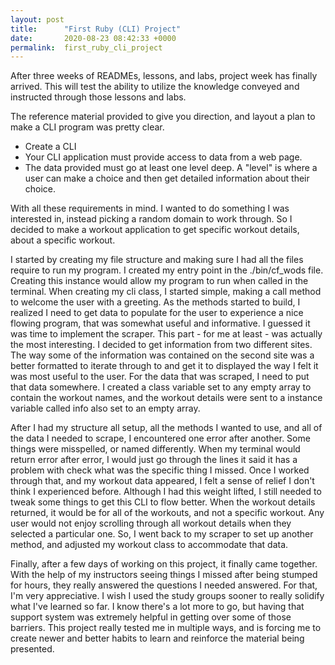 ```yaml
---
layout: post
title:      "First Ruby (CLI) Project"
date:       2020-08-23 08:42:33 +0000
permalink:  first_ruby_cli_project
---
```



After three weeks of READMEs, lessons, and labs, project week has finally arrived. This will test the ability to utilize the knowledge conveyed and instructed through those lessons and labs. 

The reference material provided to give you direction, and layout a plan to make a CLI program was pretty clear. 

- Create a CLI 
- Your CLI application must provide access to data from a web page.
- The data provided must go at least one level deep. A "level" is where a user can make a choice and then get detailed  information about their choice.

With all these requirements in mind. I wanted to do something I was interested in, instead picking a random domain to work through. So I decided to make a workout application to get specific workout details, about a specific workout. 

I started by creating my file structure and making sure I had all the files require to run my program. I created my entry point in the ./bin/cf_wods file. Creating this instance would allow my program to run when called in the terminal. When creating my cli class, I started simple, making a call method to welcome the user with a greeting. As the methods started to build, I realized I need to get data to populate for the user to experience a nice flowing program, that was somewhat useful and informative. I guessed it was time to implement the scraper. This part - for me at least - was actually the most interesting. I decided to get information from two different sites. The way some of the information was contained on the second site was a better formatted to iterate through to and get it to displayed the way I felt it was most useful to the user. For the data that was scraped, I need to put that data somewhere. I created a class variable set to any empty array  to contain the workout names, and the workout details were sent to a instance variable called info also set to an empty array. 

 After I had my structure all setup, all the methods I wanted to use, and all of the data I needed to scrape, I encountered one error after another. Some things were misspelled, or named differently. When my terminal would return error after error, I would just go through the lines it said it has a problem with check what was the specific thing I missed. Once I worked through that, and my workout data appeared, I felt a sense of relief I don't think I experienced before. Although I had this weight lifted, I still needed to tweak some things to get this CLI to flow better. When the workout details returned, it would be for all of the workouts, and not a specific workout. Any user would not enjoy scrolling through all workout details when they selected a particular one. So, I went back to my scraper to set up another method, and adjusted my workout class to accommodate that data. 
 
 
 Finally, after a few days of working on this project, it finally came together. With the help of my instructors seeing things I missed after being stumped for hours, they really answered the questions I needed answered. For that, I'm very appreciative. I wish I used the study groups sooner to really solidify what I've learned so far. I know there's a lot more to go, but having that support system was extremely helpful in getting over some of those barriers. This project really tested me in multiple ways, and is forcing me to create newer and better habits to learn and reinforce the material being presented. 
